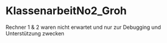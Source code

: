 # KlassenarbeitNo2_Groh

Rechner 1 & 2 waren nicht erwartet und nur zur Debugging und Unterstützung zwecken

